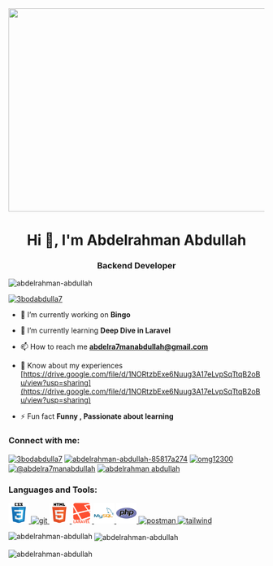 <img align="center" width="1000" height="400"  src="https://images.unsplash.com/photo-1504805572947-34fad45aed93?ixlib=rb-4.0.3&ixid=M3wxMjA3fDB8MHxwaG90by1wYWdlfHx8fGVufDB8fHx8fA%3D%3D&auto=format&fit=crop&w=870&q=80" >

<h1 align="center">Hi 👋, I'm Abdelrahman Abdullah</h1>
<h3 align="center">Backend Developer</h3>

<p align="left"> <img src="https://komarev.com/ghpvc/?username=abdelrahman-abdullah&label=Profile%20views&color=0e75b6&style=flat" alt="abdelrahman-abdullah" /> </p>

<p align="left"> <a href="https://twitter.com/3bodabdulla7" target="blank"><img src="https://img.shields.io/twitter/follow/3bodabdulla7?logo=twitter&style=for-the-badge" alt="3bodabdulla7" /></a> </p>

- 🔭 I’m currently working on **Bingo**

- 🌱 I’m currently learning **Deep Dive in Laravel**

- 📫 How to reach me **abdelra7manabdullah@gmail.com**

- 📄 Know about my experiences [https://drive.google.com/file/d/1NORtzbExe6Nuug3A17eLvpSqTtqB2oBu/view?usp=sharing](https://drive.google.com/file/d/1NORtzbExe6Nuug3A17eLvpSqTtqB2oBu/view?usp=sharing)

- ⚡ Fun fact **Funny , Passionate about learning**

<h3 align="left">Connect with me:</h3>
<p align="left">
<a href="https://twitter.com/3bodabdulla7" target="blank"><img align="center" src="https://raw.githubusercontent.com/rahuldkjain/github-profile-readme-generator/master/src/images/icons/Social/twitter.svg" alt="3bodabdulla7" height="30" width="40" /></a>
<a href="https://linkedin.com/in/abdelrahman-abdullah-85817a274" target="blank"><img align="center" src="https://raw.githubusercontent.com/rahuldkjain/github-profile-readme-generator/master/src/images/icons/Social/linked-in-alt.svg" alt="abdelrahman-abdullah-85817a274" height="30" width="40" /></a>
<a href="https://fb.com/omg12300" target="blank"><img align="center" src="https://raw.githubusercontent.com/rahuldkjain/github-profile-readme-generator/master/src/images/icons/Social/facebook.svg" alt="omg12300" height="30" width="40" /></a>
<a href="https://medium.com/@abdelra7manabdullah" target="blank"><img align="center" src="https://raw.githubusercontent.com/rahuldkjain/github-profile-readme-generator/master/src/images/icons/Social/medium.svg" alt="@abdelra7manabdullah" height="30" width="40" /></a>
<a href="https://www.youtube.com/channel/UCx5nvTvZw-MoPL7jDXogUNQ" target="blank"><img align="center" src="https://raw.githubusercontent.com/rahuldkjain/github-profile-readme-generator/master/src/images/icons/Social/youtube.svg" alt="abdelrahman abdullah" height="30" width="40" /></a>
</p>

<h3 align="left">Languages and Tools:</h3>
<p align="left"> <a href="https://www.w3schools.com/css/" target="_blank" rel="noreferrer"> <img src="https://raw.githubusercontent.com/devicons/devicon/master/icons/css3/css3-original-wordmark.svg" alt="css3" width="40" height="40"/> </a> <a href="https://git-scm.com/" target="_blank" rel="noreferrer"> <img src="https://www.vectorlogo.zone/logos/git-scm/git-scm-icon.svg" alt="git" width="40" height="40"/> </a> <a href="https://www.w3.org/html/" target="_blank" rel="noreferrer"> <img src="https://raw.githubusercontent.com/devicons/devicon/master/icons/html5/html5-original-wordmark.svg" alt="html5" width="40" height="40"/> </a> <a href="https://laravel.com/" target="_blank" rel="noreferrer"> <img src="https://raw.githubusercontent.com/devicons/devicon/master/icons/laravel/laravel-plain-wordmark.svg" alt="laravel" width="40" height="40"/> </a> <a href="https://www.mysql.com/" target="_blank" rel="noreferrer"> <img src="https://raw.githubusercontent.com/devicons/devicon/master/icons/mysql/mysql-original-wordmark.svg" alt="mysql" width="40" height="40"/> </a> <a href="https://www.php.net" target="_blank" rel="noreferrer"> <img src="https://raw.githubusercontent.com/devicons/devicon/master/icons/php/php-original.svg" alt="php" width="40" height="40"/> </a> <a href="https://postman.com" target="_blank" rel="noreferrer"> <img src="https://www.vectorlogo.zone/logos/getpostman/getpostman-icon.svg" alt="postman" width="40" height="40"/> </a> <a href="https://tailwindcss.com/" target="_blank" rel="noreferrer"> <img src="https://www.vectorlogo.zone/logos/tailwindcss/tailwindcss-icon.svg" alt="tailwind" width="40" height="40"/> </a> </p>

<p><img align="left" src="https://github-readme-stats.vercel.app/api/top-langs?username=abdelrahman-abdullah&show_icons=true&locale=en&layout=compact" alt="abdelrahman-abdullah" /></p>

<p>&nbsp;<img align="center" src="https://github-readme-stats.vercel.app/api?username=abdelrahman-abdullah&show_icons=true&locale=en" alt="abdelrahman-abdullah" /></p>

<p><img align="center" src="https://github-readme-streak-stats.herokuapp.com/?user=abdelrahman-abdullah&" alt="abdelrahman-abdullah" /></p>
